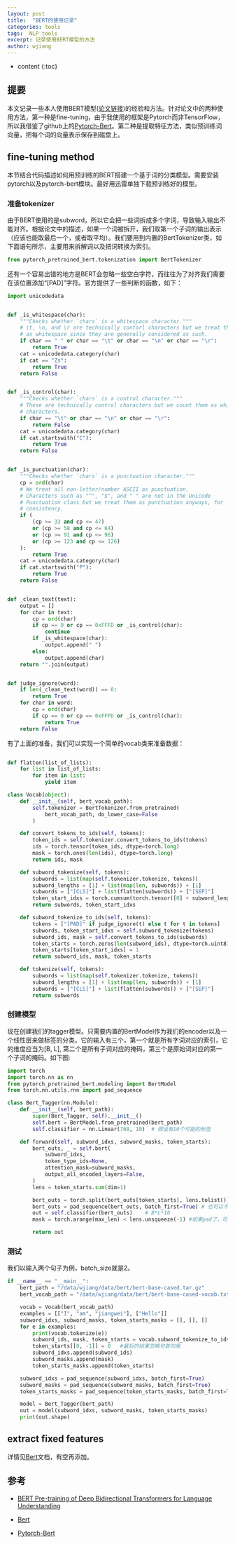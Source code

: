 ```yaml
---
layout: post
title:  "BERT的使用记录"
categories: tools
tags:  NLP tools
excerpt: 记录使用BERT模型的方法
author: wjiang
---
```


* content
{:toc}

## 提要

本文记录一些本人使用BERT模型([论文链接](https://arxiv.org/pdf/1810.04805.pdf))的经验和方法。针对论文中的两种使用方法，第一种是fine-tuning，由于我使用的框架是Pytorch而非TensorFlow，所以我借鉴了github上的[Pytorch-Bert](https://github.com/huggingface/pytorch-pretrained-BERT)。第二种是提取特征方法，类似预训练词向量，把每个词的向量表示保存到磁盘上。

## fine-tuning method

本节结合代码描述如何用预训练的BERT搭建一个基于词的分类模型。需要安装pytorch以及pytorch-bert模块。最好用迅雷单独下载预训练好的模型。

### 准备tokenizer

由于BERT使用的是subword，所以它会把一些词拆成多个字词，导致输入输出不能对齐。根据论文中的描述，如果一个词被拆开，我们取第一个子词的输出表示（应该也能取最后一个，或者取平均）。我们要用到内置的BertTokenizer类，如下面语句所示，主要用来拆解词以及把词转换为索引。

```python
from pytorch_pretrained_bert.tokenization import BertTokenizer
```

还有一个容易出错的地方是BERT会忽略一些空白字符，而往往为了对齐我们需要在该位置添加“[PAD]”字符。官方提供了一些判断的函数，如下：

```python
import unicodedata


def _is_whitespace(char):
    """Checks whether `chars` is a whitespace character."""
    # \t, \n, and \r are technically contorl characters but we treat them
    # as whitespace since they are generally considered as such.
    if char == " " or char == "\t" or char == "\n" or char == "\r":
        return True
    cat = unicodedata.category(char)
    if cat == "Zs":
        return True
    return False


def _is_control(char):
    """Checks whether `chars` is a control character."""
    # These are technically control characters but we count them as whitespace
    # characters.
    if char == "\t" or char == "\n" or char == "\r":
        return False
    cat = unicodedata.category(char)
    if cat.startswith("C"):
        return True
    return False


def _is_punctuation(char):
    """Checks whether `chars` is a punctuation character."""
    cp = ord(char)
    # We treat all non-letter/number ASCII as punctuation.
    # Characters such as "^", "$", and "`" are not in the Unicode
    # Punctuation class but we treat them as punctuation anyways, for
    # consistency.
    if (
        (cp >= 33 and cp <= 47)
        or (cp >= 58 and cp <= 64)
        or (cp >= 91 and cp <= 96)
        or (cp >= 123 and cp <= 126)
    ):
        return True
    cat = unicodedata.category(char)
    if cat.startswith("P"):
        return True
    return False


def _clean_text(text):
    output = []
    for char in text:
        cp = ord(char)
        if cp == 0 or cp == 0xFFFD or _is_control(char):
            continue
        if _is_whitespace(char):
            output.append(" ")
        else:
            output.append(char)
    return "".join(output)


def judge_ignore(word):
    if len(_clean_text(word)) == 0:
        return True
    for char in word:
        cp = ord(char)
        if cp == 0 or cp == 0xFFFD or _is_control(char):
            return True
    return False
```

有了上面的准备，我们可以实现一个简单的vocab类来准备数据：
```python

def flatten(list_of_lists):
    for list in list_of_lists:
        for item in list:
            yield item

class Vocab(object):
    def __init__(self, bert_vocab_path):
        self.tokenizer = BertTokenizer.from_pretrained(
            bert_vocab_path, do_lower_case=False
        )

    def convert_tokens_to_ids(self, tokens):
        token_ids = self.tokenizer.convert_tokens_to_ids(tokens)
        ids = torch.tensor(token_ids, dtype=torch.long)
        mask = torch.ones(len(ids), dtype=torch.long)
        return ids, mask

    def subword_tokenize(self, tokens):
        subwords = list(map(self.tokenizer.tokenize, tokens))
        subword_lengths = [1] + list(map(len, subwords)) + [1]
        subwords = ["[CLS]"] + list(flatten(subwords)) + ["[SEP]"]
        token_start_idxs = torch.cumsum(torch.tensor([0] + subword_lengths[:-1]), dim=0)
        return subwords, token_start_idxs

    def subword_tokenize_to_ids(self, tokens):
        tokens = ["[PAD]" if judge_ignore(t) else t for t in tokens]
        subwords, token_start_idxs = self.subword_tokenize(tokens)
        subword_ids, mask = self.convert_tokens_to_ids(subwords)
        token_starts = torch.zeros(len(subword_ids), dtype=torch.uint8)
        token_starts[token_start_idxs] = 1
        return subword_ids, mask, token_starts

    def tokenize(self, tokens):
        subwords = list(map(self.tokenizer.tokenize, tokens))
        subword_lengths = [1] + list(map(len, subwords)) + [1]
        subwords = ["[CLS]"] + list(flatten(subwords)) + ["[SEP]"]
        return subwords
```

### 创建模型

现在创建我们的tagger模型。只需要内置的BertModel作为我们的encoder以及一个线性层来做标签的分类。它的输入有三个，第一个就是所有字词对应的索引，它的维度应当为[B, L], 第二个是所有子词对应的掩码，第三个是原始词对应的第一个子词的掩码。如下图:

```python
import torch
import torch.nn as nn
from pytorch_pretrained_bert.modeling import BertModel
from torch.nn.utils.rnn import pad_sequence

class Bert_Tagger(nn.Module):
    def __init__(self, bert_path):
        super(Bert_Tagger, self).__init__()
        self.bert = BertModel.from_pretrained(bert_path)
        self.classifier = nn.Linear(768, 10)  # 假设有10个可能的标签

    def forward(self, subword_idxs, subword_masks, token_starts):
        bert_outs, _ = self.bert(
            subword_idxs,
            token_type_ids=None,
            attention_mask=subword_masks,
            output_all_encoded_layers=False,
        )
        lens = token_starts.sum(dim=1)

        bert_outs = torch.split(bert_outs[token_starts], lens.tolist())
        bert_outs = pad_sequence(bert_outs, batch_first=True) # 也可以不pad，一个句子一个句子做
        out = self.classifier(bert_outs)    # B*L*10
        mask = torch.arange(max_len) < lens.unsqueeze(-1) #如果pad了，可能要用到此mask来算loss或者预测

        return out
```

### 测试

我们以输入两个句子为例，batch_size就是2。

```python
if __name__ == "__main__":
    bert_path = "/data/wjiang/data/bert/bert-base-cased.tar.gz"
    bert_vocab_path = "/data/wjiang/data/bert/bert-base-cased-vocab.txt"

    vocab = Vocab(bert_vocab_path)
    examples = [["I", "am", "jiangwei"], ["Hello"]]
    subword_idxs, subword_masks, token_starts_masks = [], [], []
    for e in examples:
        print(vocab.tokenize(e))
        subword_ids, mask, token_starts = vocab.subword_tokenize_to_ids(e)
        token_starts[[0, -1]] = 0   #最后的结果忽略句首句尾
        subword_idxs.append(subword_ids)
        subword_masks.append(mask)
        token_starts_masks.append(token_starts)

    subword_idxs = pad_sequence(subword_idxs, batch_first=True)
    subword_masks = pad_sequence(subword_masks, batch_first=True)
    token_starts_masks = pad_sequence(token_starts_masks, batch_first=True)

    model = Bert_Tagger(bert_path)
    out = model(subword_idxs, subword_masks, token_starts_masks)
    print(out.shape)
```

## extract fixed features

详情见[Bert](https://github.com/google-research/bert)文档，有空再添加。


## 参考

* [BERT Pre-training of Deep Bidirectional Transformers for Language Understanding](https://arxiv.org/pdf/1810.04805.pdf)

* [Bert](https://github.com/google-research/bert)

* [Pytorch-Bert](https://github.com/huggingface/pytorch-pretrained-BERT)